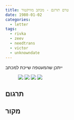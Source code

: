 ```yaml
---
title: טרם תורגם - מכתב מוויקטור
date: 1980-01-02
categories:
  - letter
tags:
  - rivka
  - zeev
  - needtrans
  - victor
  - unknowndate
---
```


ייתכן שהמעטפה שייכת למכתב

<figure class="half">
    <a  href="/pupko-papers/assets/images/1980-01-02-victor-1.jpg">
    <img src="/pupko-papers/assets/images/1980-01-02-victor-1.jpg"></a>
    <a  href="/pupko-papers/assets/images/1980-01-02-victor-2.jpg">
    <img src="/pupko-papers/assets/images/1980-01-02-victor-2.jpg"></a>
    <a  href="/pupko-papers/assets/images/1980-01-02-victor-3.jpg">
    <img src="/pupko-papers/assets/images/1980-01-02-victor-3.jpg"></a>
    <a  href="/pupko-papers/assets/images/1980-01-02-unknown-4.jpg">
    <img src="/pupko-papers/assets/images/1980-01-02-unknown-4.jpg"></a>
</figure>

## תרגום

## מקור
